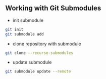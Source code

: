 ## Working with Git Submodules
- init submodule
```bash
git init
git submodule add
```

- clone repository with submodule
```bash
git clone --recurse-submodules
```

- update submodule
```bash
git submodule update --remote
```

